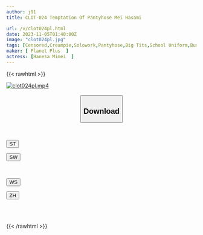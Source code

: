 ```yaml
---
author: j91
title: CLOT-024 Temptation Of Pantyhose Mei Hasami

url: /v/clot024pl.html
date: 2023-11-05T01:40:00Z
image: "clot024pl.jpg"
tags: [Censored,Creampie,Solowork,Pantyhose,Big Tits,School Uniform,Business Attire	 ]
maker: [ Planet Plus  ]
actress: [Hanesa Mimei  ]
---
```



{{< rawhtml >}}

<div class="video" data-videoid="G3wlAeOmD0SYby">
    <a href="javascript:;">
        <img src="https://my.j91.asia/v/clot024pl.jpg" width="WIDTH" height="HEIGHT" alt="clot024pl.mp4" loading="lazy">
    </a>
</div>

<script type="text/javascript" src="https://j91.asia/asset/on-demand-st.js"></script>

<br>
  <link rel="stylesheet" href="https://j91.asia/asset/bs5.css">
  
  <center>
  <button class="btn btn-primary" type="button" data-bs-toggle="collapse" data-bs-target=".multi-collapse" aria-expanded="false" aria-controls="multiCollapseExample1 multiCollapseExample2"><h2>Download</h2></button></center>
</p>
<div class="row">
  <div class="col">
    <div class="collapse multi-collapse" id="multiCollapseExample1">
      <div class="card card-body">
	      	      <br>
<div class="buttons">  
<p><a href="https://streamtape.to/v/G3wlAeOmD0SYby" target="_blank"><button class="btn-hover color-3"><i class="fa fa-download"></i> ST</button></a></p>
<p><a href="https://sfastwish.com/gtm4hfqdlhq6" target="_blank"><button class="btn-hover color-2"><i class="fa fa-download"></i> SW</button></a></p></div>
    </div>
  </div>
</div>
  <div class="col">
    <div class="collapse multi-collapse" id="multiCollapseExample2">
      <div class="card card-body">
	      <br>
<div class="buttons">
<p><a href="https://wolfstream.tv/mz6v6mjatkch" target="_blank"><button class="btn-hover color-9"><i class="fa fa-download"></i> WS</button></a></p>
<p><a href="https://lylxan.com/b0b6sycglolq" target="_blank"><button class="btn-hover color-8"><i class="fa fa-download"></i> ZH</button></a></p></div>
<br><br>
      </div>
    </div>
  </div>
</div>

{{< /rawhtml >}}
